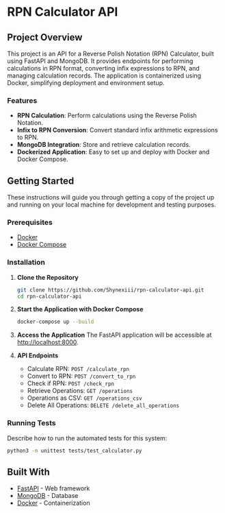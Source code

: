 # RPN Calculator API

## Project Overview

This project is an API for a Reverse Polish Notation (RPN) Calculator, built using FastAPI and MongoDB. It provides endpoints for performing calculations in RPN format, converting infix expressions to RPN, and managing calculation records. The application is containerized using Docker, simplifying deployment and environment setup.

### Features

- **RPN Calculation**: Perform calculations using the Reverse Polish Notation.
- **Infix to RPN Conversion**: Convert standard infix arithmetic expressions to RPN.
- **MongoDB Integration**: Store and retrieve calculation records.
- **Dockerized Application**: Easy to set up and deploy with Docker and Docker Compose.

## Getting Started

These instructions will guide you through getting a copy of the project up and running on your local machine for development and testing purposes.

### Prerequisites

- [Docker](https://www.docker.com/get-started)
- [Docker Compose](https://docs.docker.com/compose/install/)

### Installation

1. **Clone the Repository**

   ```bash
   git clone https://github.com/Shynexiii/rpn-calculator-api.git
   cd rpn-calculator-api
   ```

2. **Start the Application with Docker Compose**

   ```bash
   docker-compose up --build
   ```

3. **Access the Application**
   The FastAPI application will be accessible at [http://localhost:8000](http://localhost:8000).

4. **API Endpoints**
   - Calculate RPN: `POST /calculate_rpn`
   - Convert to RPN: `POST /convert_to_rpn`
   - Check if RPN: `POST /check_rpn`
   - Retrieve Operations: `GET /operations`
   - Operations as CSV: `GET /operations_csv`
   - Delete All Operations: `DELETE /delete_all_operations`

### Running Tests

Describe how to run the automated tests for this system:

```bash
python3 -m unittest tests/test_calculator.py
```

## Built With

- [FastAPI](https://fastapi.tiangolo.com/) - Web framework
- [MongoDB](https://www.mongodb.com/) - Database
- [Docker](https://www.docker.com/) - Containerization
